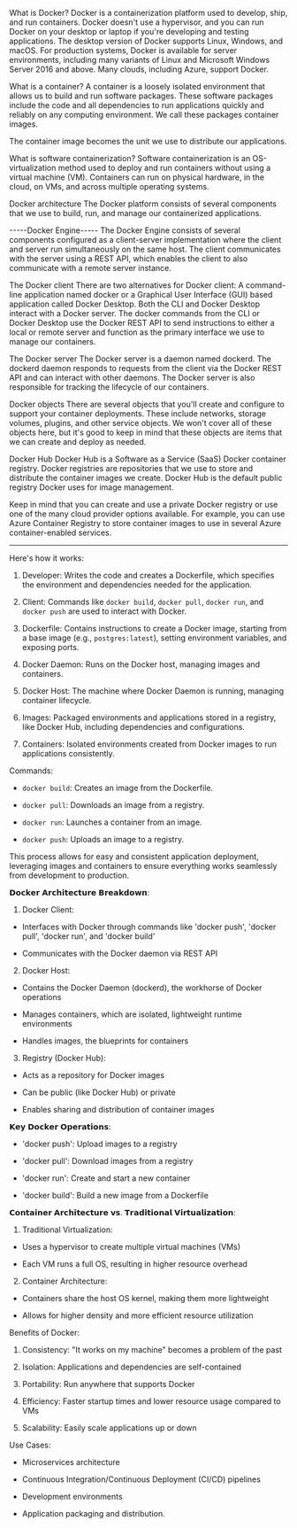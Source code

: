What is Docker?
Docker is a containerization platform used to develop, ship, and run containers. Docker doesn't use a hypervisor, and you can run Docker on your desktop or laptop if you're developing and testing applications. The desktop version of Docker supports Linux, Windows, and macOS. For production systems, Docker is available for server environments, including many variants of Linux and Microsoft Windows Server 2016 and above. Many clouds, including Azure, support Docker.

What is a container?
A container is a loosely isolated environment that allows us to build and run software packages. These software packages include the code and all dependencies to run applications quickly and reliably on any computing environment. We call these packages container images.

The container image becomes the unit we use to distribute our applications.

What is software containerization?
Software containerization is an OS-virtualization method used to deploy and run containers without using a virtual machine (VM). Containers can run on physical hardware, in the cloud, on VMs, and across multiple operating systems.

Docker architecture
The Docker platform consists of several components that we use to build, run, and manage our containerized applications.

-----Docker Engine-----
The Docker Engine consists of several components configured as a client-server implementation where the client and server run simultaneously on the same host. The client communicates with the server using a REST API, which enables the client to also communicate with a remote server instance.

The Docker client
There are two alternatives for Docker client: A command-line application named docker or a Graphical User Interface (GUI) based application called Docker Desktop. Both the CLI and Docker Desktop interact with a Docker server. The docker commands from the CLI or Docker Desktop use the Docker REST API to send instructions to either a local or remote server and function as the primary interface we use to manage our containers.

The Docker server
The Docker server is a daemon named dockerd. The dockerd daemon responds to requests from the client via the Docker REST API and can interact with other daemons. The Docker server is also responsible for tracking the lifecycle of our containers.

Docker objects
There are several objects that you'll create and configure to support your container deployments. These include networks, storage volumes, plugins, and other service objects. We won't cover all of these objects here, but it's good to keep in mind that these objects are items that we can create and deploy as needed.

Docker Hub
Docker Hub is a Software as a Service (SaaS) Docker container registry. Docker registries are repositories that we use to store and distribute the container images we create. Docker Hub is the default public registry Docker uses for image management.

Keep in mind that you can create and use a private Docker registry or use one of the many cloud provider options available. For example, you can use Azure Container Registry to store container images to use in several Azure container-enabled services.

----------------------------------------------------------------------------------------
Here's how it works:

1. Developer: Writes the code and creates a Dockerfile, which specifies the environment and dependencies needed for the application.

2. Client: Commands like `docker build`, `docker pull`, `docker run`, and `docker push` are used to interact with Docker.

3. Dockerfile: Contains instructions to create a Docker image, starting from a base image (e.g., `postgres:latest`), setting environment variables, and exposing ports.

4. Docker Daemon: Runs on the Docker host, managing images and containers.

5. Docker Host: The machine where Docker Daemon is running, managing container lifecycle.

6. Images: Packaged environments and applications stored in a registry, like Docker Hub, including dependencies and configurations.

7. Containers: Isolated environments created from Docker images to run applications consistently.

Commands:

- `docker build`: Creates an image from the Dockerfile.

- `docker pull`: Downloads an image from a registry.

- `docker run`: Launches a container from an image.

- `docker push`: Uploads an image to a registry.

This process allows for easy and consistent application deployment, leveraging images and containers to ensure everything works seamlessly from development to production.





𝗗𝗼𝗰𝗸𝗲𝗿 𝗔𝗿𝗰𝗵𝗶𝘁𝗲𝗰𝘁𝘂𝗿𝗲 𝗕𝗿𝗲𝗮𝗸𝗱𝗼𝘄𝗻:

1. Docker Client:

- Interfaces with Docker through commands like 'docker push', 'docker pull', 'docker run', and 'docker build'

- Communicates with the Docker daemon via REST API

2. Docker Host:

- Contains the Docker Daemon (dockerd), the workhorse of Docker operations

- Manages containers, which are isolated, lightweight runtime environments

- Handles images, the blueprints for containers

3. Registry (Docker Hub):

- Acts as a repository for Docker images

- Can be public (like Docker Hub) or private

- Enables sharing and distribution of container images

𝗞𝗲𝘆 𝗗𝗼𝗰𝗸𝗲𝗿 𝗢𝗽𝗲𝗿𝗮𝘁𝗶𝗼𝗻𝘀:

- 'docker push': Upload images to a registry

- 'docker pull': Download images from a registry

- 'docker run': Create and start a new container

- 'docker build': Build a new image from a Dockerfile

𝗖𝗼𝗻𝘁𝗮𝗶𝗻𝗲𝗿 𝗔𝗿𝗰𝗵𝗶𝘁𝗲𝗰𝘁𝘂𝗿𝗲 𝘃𝘀. 𝗧𝗿𝗮𝗱𝗶𝘁𝗶𝗼𝗻𝗮𝗹 𝗩𝗶𝗿𝘁𝘂𝗮𝗹𝗶𝘇𝗮𝘁𝗶𝗼𝗻:

1. Traditional Virtualization:

- Uses a hypervisor to create multiple virtual machines (VMs)

- Each VM runs a full OS, resulting in higher resource overhead

2. Container Architecture:

- Containers share the host OS kernel, making them more lightweight

- Allows for higher density and more efficient resource utilization

Benefits of Docker:

1. Consistency: "It works on my machine" becomes a problem of the past

2. Isolation: Applications and dependencies are self-contained

3. Portability: Run anywhere that supports Docker

4. Efficiency: Faster startup times and lower resource usage compared to VMs

5. Scalability: Easily scale applications up or down

Use Cases:

- Microservices architecture

- Continuous Integration/Continuous Deployment (CI/CD) pipelines

- Development environments

- Application packaging and distribution.